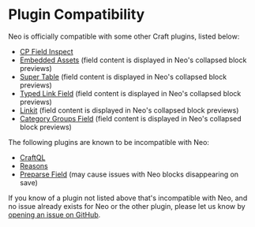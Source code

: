 # Plugin Compatibility

Neo is officially compatible with some other Craft plugins, listed below:

- [CP Field Inspect](https://github.com/mmikkel/CpFieldInspect-Craft)
- [Embedded Assets](https://github.com/spicywebau/craft-embedded-assets) (field content is displayed in Neo's collapsed block previews)
- [Super Table](https://github.com/verbb/super-table) (field content is displayed in Neo's collapsed block previews)
- [Typed Link Field](https://github.com/sebastian-lenz/craft-linkfield) (field content is displayed in Neo's collapsed block previews)
- [Linkit](https://github.com/fruitstudios/craft-linkit) (field content is displayed in Neo's collapsed block previews)
- [Category Groups Field](https://github.com/ttempleton/craft-category-groups-field) (field content is displayed in Neo's collapsed block previews)

The following plugins are known to be incompatible with Neo:

- [CraftQL](https://github.com/markhuot/craftql)
- [Reasons](https://github.com/mmikkel/Reasons-Craft3)
- [Preparse Field](https://github.com/aelvan/Preparse-Field-Craft) (may cause issues with Neo blocks disappearing on save)

If you know of a plugin not listed above that's incompatible with Neo, and no issue already exists for Neo or the other plugin, please let us know by [opening an issue on GitHub](https://github.com/spicywebau/craft-neo/issues/new).
